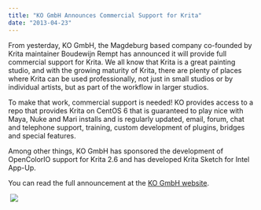 ```yaml
---
title: "KO GmbH Announces Commercial Support for Krita"
date: "2013-04-23"
---
```


From yesterday, KO GmbH, the Magdeburg based company co-founded by Krita maintainer Boudewijn Rempt has announced it will provide full commercial support for Krita. We all know that Krita is a great painting studio, and with the growing maturity of Krita, there are plenty of places where Krita can be used professionally, not just in small studios or by individual artists, but as part of the workflow in larger studios.   
  
To make that work, commercial support is needed! KO provides access to a repo that provides Krita on CentOS 6 that is guaranteed to play nice with Maya, Nuke and Mari installs and is regularly updated, email, forum, chat and telephone support, training, custom development of plugins, bridges and special features.   
  
Among other things, KO GmbH has sponsored the development of OpenColorIO support for Krita 2.6 and has developed Krita Sketch for Intel App-Up.

You can read the full announcement at the [KO GmbH website](http://kogmbh.com).

 ![](../images/ko_gmbh-logo.png)

